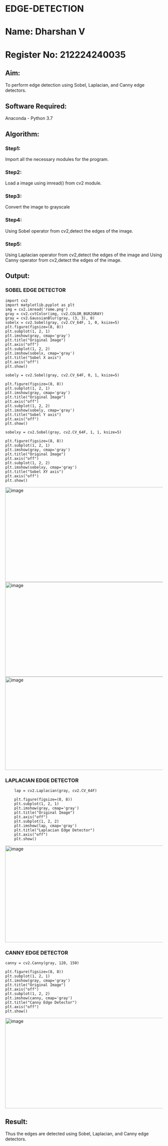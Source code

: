 # EDGE-DETECTION
# Name: Dharshan V
# Register No: 212224240035
## Aim:
To perform edge detection using Sobel, Laplacian, and Canny edge detectors.

## Software Required:
Anaconda - Python 3.7

## Algorithm:
### Step1:
Import all the necessary modules for the program.

### Step2:
Load a image using imread() from cv2 module.

### Step3:
Convert the image to grayscale

### Step4:
Using Sobel operator from cv2,detect the edges of the image.

### Step5:

Using Laplacian operator from cv2,detect the edges of the image and Using Canny operator from cv2,detect the edges of the image.

## Output:
### SOBEL EDGE DETECTOR
```
import cv2
import matplotlib.pyplot as plt
img = cv2.imread('rome.png')
gray = cv2.cvtColor(img, cv2.COLOR_BGR2GRAY)
gray = cv2.GaussianBlur(gray, (3, 3), 0)
sobelx = cv2.Sobel(gray, cv2.CV_64F, 1, 0, ksize=5)
plt.figure(figsize=(8, 8))
plt.subplot(1, 2, 1)
plt.imshow(gray, cmap='gray')
plt.title("Original Image")
plt.axis("off")
plt.subplot(1, 2, 2)
plt.imshow(sobelx, cmap='gray')
plt.title("Sobel X axis")
plt.axis("off")
plt.show()

sobely = cv2.Sobel(gray, cv2.CV_64F, 0, 1, ksize=5)

plt.figure(figsize=(8, 8))
plt.subplot(1, 2, 1)
plt.imshow(gray, cmap='gray')
plt.title("Original Image")
plt.axis("off")
plt.subplot(1, 2, 2)
plt.imshow(sobely, cmap='gray')
plt.title("Sobel Y axis")
plt.axis("off")
plt.show()

sobelxy = cv2.Sobel(gray, cv2.CV_64F, 1, 1, ksize=5)

plt.figure(figsize=(8, 8))
plt.subplot(1, 2, 1)
plt.imshow(gray, cmap='gray')
plt.title("Original Image")
plt.axis("off")
plt.subplot(1, 2, 2)
plt.imshow(sobelxy, cmap='gray')
plt.title("Sobel XY axis")
plt.axis("off")
plt.show()

```
<img width="831" height="303" alt="image" src="https://github.com/user-attachments/assets/561cc5b8-e513-4cc7-9e92-237efebc9bc4" />
<img width="830" height="302" alt="image" src="https://github.com/user-attachments/assets/89b0390a-4eac-4f12-8c7b-b046b5202dd7" />
<img width="823" height="298" alt="image" src="https://github.com/user-attachments/assets/92b10172-29be-4d47-8fc2-1fb7013b047a" />

### LAPLACIAN EDGE DETECTOR
```
    lap = cv2.Laplacian(gray, cv2.CV_64F)
    
    plt.figure(figsize=(8, 8))
    plt.subplot(1, 2, 1)
    plt.imshow(gray, cmap='gray')
    plt.title("Original Image")
    plt.axis("off")
    plt.subplot(1, 2, 2)
    plt.imshow(lap, cmap='gray')
    plt.title("Laplacian Edge Detector")
    plt.axis("off")
    plt.show()

```
<img width="875" height="309" alt="image" src="https://github.com/user-attachments/assets/12e5a5bc-7a44-420f-a07f-e79945fac970" />

### CANNY EDGE DETECTOR
```
canny = cv2.Canny(gray, 120, 150)

plt.figure(figsize=(8, 8))
plt.subplot(1, 2, 1)
plt.imshow(gray, cmap='gray')
plt.title("Original Image")
plt.axis("off")
plt.subplot(1, 2, 2)
plt.imshow(canny, cmap='gray')
plt.title("Canny Edge Detector")
plt.axis("off")
plt.show()

```
<img width="836" height="289" alt="image" src="https://github.com/user-attachments/assets/f13aff43-b499-4fc8-a947-45d08caac173" />

## Result:
Thus the edges are detected using Sobel, Laplacian, and Canny edge detectors.
